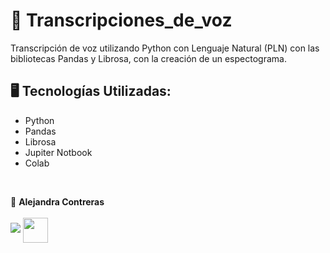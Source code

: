 # 📌 Transcripciones_de_voz
Transcripción de voz utilizando Python con Lenguaje Natural (PLN) con las bibliotecas Pandas y Librosa, con la creación de un espectograma.

## 🖥️ Tecnologías Utilizadas:

- Python
- Pandas
- Librosa
- Jupiter Notbook
- Colab
</br>

💙 <strong>Alejandra Contreras</strong></br></br>
<a href="https://www.linkedin.com/in/alejandraconb-dev/" target="_blank">
<img src="https://img.shields.io/badge/-LinkedIn-%230077B5?style=for-the-badge&logo=linkedin&logoColor=white" target="_blank"></a>
<img img align="center" src="https://raw.githubusercontent.com/Tarikul-Islam-Anik/Animated-Fluent-Emojis/master/Emojis/Smilies/Relieved%20Face.png" target="_blank" height="40"></a>
